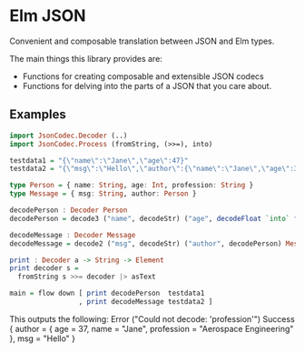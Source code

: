 # Elm JSON


Convenient and composable translation between JSON and Elm types.

The main things this library provides are: 

* Functions for creating composable and extensible JSON codecs
* Functions for delving into the parts of a JSON that you care about.

## Examples

```haskell
import JsonCodec.Decoder (..)
import JsonCodec.Process (fromString, (>>=), into)

testdata1 = "{\"name\":\"Jane\",\"age\":47}"
testdata2 = "{\"msg\":\"Hello\",\"author\":{\"name\":\"Jane\",\"age\":37,\"profession\":\"Aerospace Engineering\"}}"

type Person = { name: String, age: Int, profession: String }
type Message = { msg: String, author: Person }

decodePerson : Decoder Person
decodePerson = decode3 ("name", decodeStr) ("age", decodeFloat `into` floor) ("profession", decodeStr) Person

decodeMessage : Decoder Message
decodeMessage = decode2 ("msg", decodeStr) ("author", decodePerson) Message

print : Decoder a -> String -> Element
print decoder s = 
  fromString s >>= decoder |> asText

main = flow down [ print decodePerson  testdata1    
                 , print decodeMessage testdata2 ]
```

This outputs the following:
    Error ("Could not decode: \'profession\'")
    Success { author = { age = 37, name = "Jane", profession = "Aerospace Engineering" }, msg = "Hello" }
